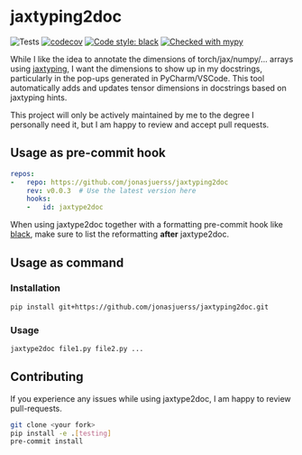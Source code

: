 # jaxtyping2doc
![Tests](https://github.com/jonasjuerss/jaxtyping2doc/actions/workflows/tests.yml/badge.svg)
[![codecov](https://codecov.io/gh/jonasjuerss/jaxtyping2doc/graph/badge.svg?token=lA4UfX1ScI)](https://codecov.io/gh/jonasjuerss/jaxtyping2doc)
[![Code style: black](https://img.shields.io/badge/code%20style-black-000000.svg)](https://github.com/psf/black)
[![Checked with mypy](http://www.mypy-lang.org/static/mypy_badge.svg)](http://mypy-lang.org/)

While I like the idea to annotate the dimensions of torch/jax/numpy/... arrays using [jaxtyping](https://github.com/patrick-kidger/jaxtyping), I want the dimensions to show up in my docstrings, particularly in the pop-ups generated in PyCharm/VSCode. This tool automatically adds and updates tensor dimensions in docstrings based on jaxtyping hints.

This project will only be actively maintained by me to the degree I personally need it, but I am happy to review and accept pull requests.

## Usage as pre-commit hook
```yaml
repos:
-   repo: https://github.com/jonasjuerss/jaxtyping2doc
    rev: v0.0.3  # Use the latest version here
    hooks:
    -   id: jaxtype2doc
```
When using jaxtype2doc together with a formatting pre-commit hook like [black](https://github.com/psf/black), make sure to list the reformatting **after** jaxtype2doc.

## Usage as command
### Installation
```bash
pip install git+https://github.com/jonasjuerss/jaxtyping2doc.git
```
### Usage
```bash
jaxtype2doc file1.py file2.py ...
```

## Contributing
If you experience any issues while using jaxtype2doc, I am happy to review pull-requests.

```bash
git clone <your fork>
pip install -e .[testing]
pre-commit install
```
